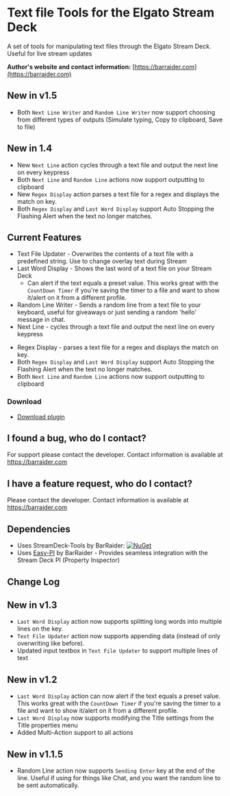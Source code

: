 # Text file Tools for the Elgato Stream Deck

A set of tools for manipulating text files through the Elgato Stream Deck. Useful for live stream updates

 **Author's website and contact information:** [https://barraider.com](https://barraider.com)

## New in v1.5
- Both `Next Line Writer` and `Random Line Writer` now support choosing from different types of outputs (Simulate typing, Copy to clipboard, Save to file)

## New in 1.4
- New `Next Line` action cycles through a text file and output the next line on every keypress
- Both `Next Line` and `Random Line` actions now support outputting to clipboard
- New `Regex Display` action parses a text file for a regex and displays the match on key.
- Both `Regex Display` and `Last Word Display` support Auto Stopping the Flashing Alert when the text no longer matches.

## Current Features
* Text File Updater - Overwrites the contents of a text file with a predefined string. Use to change overlay text during Stream
* Last Word Display - Shows the last word of a text file on your Stream Deck
    - Can alert if the text equals a preset value. This works great with the `CountDown Timer` if you're saving the timer to a file and want to show it/alert on it from a different profile.
* Random Line Writer - Sends a random line from a text file to your keyboard, useful for giveaways or just sending a random 'hello' message in chat.
* Next Line - cycles through a text file and output the next line on every keypress
- Regex Display - parses a text file for a regex and displays the match on key.
- Both `Regex Display` and `Last Word Display` support Auto Stopping the Flashing Alert when the text no longer matches.
- Both `Next Line` and `Random Line` actions now support outputting to clipboard

### Download

* [Download plugin](https://github.com/BarRaider/streamdeck-textfiletools/releases/)

## I found a bug, who do I contact?
For support please contact the developer. Contact information is available at https://barraider.com

## I have a feature request, who do I contact?
Please contact the developer. Contact information is available at https://barraider.com

## Dependencies
* Uses StreamDeck-Tools by BarRaider: [![NuGet](https://img.shields.io/nuget/v/streamdeck-tools.svg?style=flat)](https://www.nuget.org/packages/streamdeck-tools)
* Uses [Easy-PI](https://github.com/BarRaider/streamdeck-easypi) by BarRaider - Provides seamless integration with the Stream Deck PI (Property Inspector) 

## Change Log

## New in v1.3
- `Last Word Display` action now supports splitting long words into multiple lines on the key.
- `Text File Updater` action now supports appending data (instead of only overwriting like before).
- Updated input textbox in `Text File Updater` to support multiple lines of text


## New in v1.2
- `Last Word Display` action can now alert if the text equals a preset value. This works great with the `CountDown Timer` if you're saving the timer to a file and want to show it/alert on it from a different profile.
- `Last Word Display` now supports modifying the Title settings from the Title properties menu
- Added Multi-Action support to all actions


## New in v1.1.5
- Random Line action now supports `Sending Enter` key at the end of the line. Useful if using for things like Chat, and you want the random line to be sent automatically.
